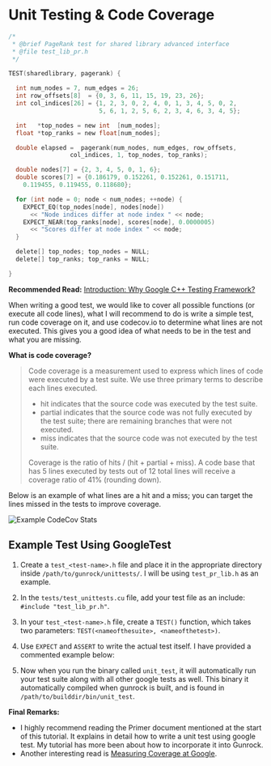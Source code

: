 # Unit Testing & Code Coverage

```c
/*
 * @brief PageRank test for shared library advanced interface
 * @file test_lib_pr.h
 */

TEST(sharedlibrary, pagerank) {

  int num_nodes = 7, num_edges = 26;
  int row_offsets[8]  = {0, 3, 6, 11, 15, 19, 23, 26};
  int col_indices[26] = {1, 2, 3, 0, 2, 4, 0, 1, 3, 4, 5, 0, 2,
                         5, 6, 1, 2, 5, 6, 2, 3, 4, 6, 3, 4, 5};

  int 	*top_nodes = new int  [num_nodes];
  float	*top_ranks = new float[num_nodes];

  double elapsed =  pagerank(num_nodes, num_edges, row_offsets, 
		  	     col_indices, 1, top_nodes, top_ranks); 

  double nodes[7] = {2, 3, 4, 5, 0, 1, 6};
  double scores[7] = {0.186179, 0.152261, 0.152261, 0.151711,
    0.119455, 0.119455, 0.118680};

  for (int node = 0; node < num_nodes; ++node) {
    EXPECT_EQ(top_nodes[node], nodes[node])
      << "Node indices differ at node index " << node;
    EXPECT_NEAR(top_ranks[node], scores[node], 0.0000005)
      << "Scores differ at node index " << node;
  }

  delete[] top_nodes; top_nodes = NULL;
  delete[] top_ranks; top_ranks = NULL;

}
```

**Recommended Read:** [Introduction: Why Google C++ Testing Framework?](https://github.com/google/googletest/blob/master/googletest/docs/Primer.md)

When writing a good test, we would like to cover all possible functions (or execute all code lines),
what I will recommend to do is write a simple test, run code coverage on it, and
use codecov.io to determine what lines are not executed. This gives you a good
idea of what needs to be in the test and what you are missing.

**What is code coverage?**


> Code coverage is a measurement used to express which lines of code were executed by a test suite. We use three primary terms to describe each lines executed.
>
>  * hit indicates that the source code was executed by the test suite.
>  * partial indicates that the source code was not fully executed by the test suite; there are remaining branches that were not executed.
>  * miss indicates that the source code was not executed by the test suite.
>
> Coverage is the ratio of hits / (hit + partial + miss). A code base that has 5 lines executed by tests out of 12 total lines will receive a coverage ratio of 41% (rounding down).


Below is an example of what lines are a hit and a miss; you can target the lines missed in the tests to improve coverage.

![Example CodeCov Stats](https://i.imgur.com/5QwKjcB.png)

## Example Test Using GoogleTest

1. Create a `test_<test-name>.h` file and place it in the appropriate directory inside `/path/to/gunrock/unittests/`. I will be using `test_pr_lib.h` as an example.

2. In the `tests/test_unittests.cu` file, add your test file as an include: `#include "test_lib_pr.h"`.

3. In your `test_<test-name>.h` file, create a `TEST()` function, which takes two parameters: `TEST(<nameofthesuite>, <nameofthetest>)`.

4. Use `EXPECT` and `ASSERT` to write the actual test itself. I have provided a commented example below:

5. Now when you run the binary called `unit_test`, it will automatically run your test suite along with all other google tests as well.
This binary it automatically compiled when gunrock is built, and is found in `/path/to/builddir/bin/unit_test`.

**Final Remarks:**

* I highly recommend reading the Primer document mentioned at the start of this tutorial. It explains in detail how to write a unit test using google test. My tutorial has more been about how to incorporate it into Gunrock.
* Another interesting read is [Measuring Coverage at Google](https://testing.googleblog.com/2014/07/measuring-coverage-at-google.html).
